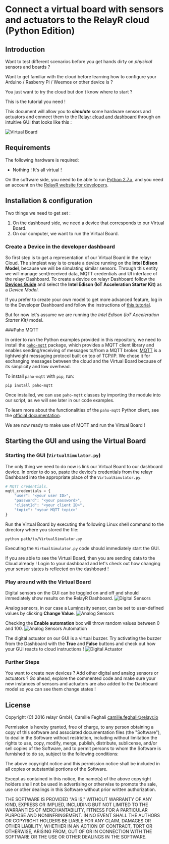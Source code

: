 # Connect a virtual board with sensors and actuators to the RelayR cloud (Python Edition)

## Introduction

Want to test different scenarios before you get hands dirty on *physical* sensors and boards ?

Want to get familiar with the cloud before learning how to configure your Arduino / Rasberry Pi / Weemos or other device is ?

You just want to try the cloud but don't know where to start ?

This is the tutorial you need !

This document will allow you to ***simulate*** some hardware sensors and actuators and connect them to the [Relayr cloud and dashboard](https://dev.relayr.io/) through an intuitive GUI that looks like this :

![Virtual Board](/assets/VirtualBoard.png)


## Requirements

The following hardware is required:

 * Nothing ! It's all virtual !

On the software side, you need to be able to run [Python 2.7.x](https://www.python.org/downloads/), and you need an account on the [RelayR website for developers](https://dev.relayr.io/).

## Installation & configuration

Two things we need to get set :

1. On the dashboard side, we need a device that corresponds to our Virtual Board.
2. On our computer, we want to run the Virtual Board.


### Create a Device in the developer dashboard

So first step is to get a representation of our Virtual Board in the relayr Cloud. The simplest way is to create a device running on the **Intel Edison Model**, because we will be simulating similar sensors. Through this entity we will manage sent/received data, MQTT credentials and UI interface of the relayr Dashboard. To create a device on relayr Dashboard follow the [**Devices Guide**](http://docs.relayr.io/getting-started/devices-guide/) and select the **Intel Edison (IoT Acceleration Starter Kit)** as a *Device Model*.

If you prefer to create your own model to get more advanced feature, log in to the Developer Dashboard and follow the instructions of [this tutorial](http://docs.relayr.io/getting-started/device-models-guide/).

But for now let's assume we are running the *Intel Edison (IoT Acceleration Starter Kit)* model.


###Paho MQTT

In order to run the Python examples provided in this repository, we need to install the [`paho-mqtt`](https://pypi.python.org/pypi/paho-mqtt/1.1) package,
which provides a MQTT client library and enables sending/receiving of messages to/from a MQTT broker. [MQTT](https://en.wikipedia.org/wiki/MQTT) is a lightweight messaging protocol built on top of TCP/IP. We chose it for exchanging messages between the cloud and the Virtual Board because of its simplicity and low overhead.

To install `paho-mqtt`  with `pip`, run:

```shell
pip install paho-mqtt
```

Once installed, we can use `paho-mqtt` classes by importing the module into our script, as we will see later in our code examples.

To learn more about the functionalities of the `paho-mqtt` Python client, see the
[official documentation](https://pypi.python.org/pypi/paho-mqtt/1.1).

We are now ready to make use of MQTT and run the Virtual Board !

## Starting the GUI and using the Virtual Board

### Starting the GUI (`VirtualSimulator.py`)


The only thing we need to do now is link our Virtual Board to our dashboard device. In order to do so, paste the device's credentials from the relayr Dashboard into the appropriate place of the `VirtualSimulator.py`.

```python
# MQTT credentials.
mqtt_credentials = {
    "user": "<your user ID>",
    "password": "<your password>",
    "clientId": "<your client ID>",
    "topic": "<your MQTT topic>"
}
```

Run the Virtual Board by executing the following Linux shell command to the directory where you stored the file:

```shell
python path/to/VirtualSimulator.py
```

Executing the `VirtualSimulator.py` code should immediately start the GUI.

If you are able to see the Virtual Board, then you are sending data to the Cloud already ! Login to your dashboard and let's check out how changing your sensor states is reflected on the dashboard !

### Play around with the Virtual Board

Digital sensors on the GUI can be toggled on and off and should immediately show results on the RelayR Dashboard.
![Digital Sensors](/assets/DigitalSensors.png)

Analog sensors, in our case a Luminosity sensor, can be set to user-defined values by clicking **Change Value**.
![Analog Sensors](/assets/AnalogSensor.png)

Checking the **Enable automation** box will throw random values between 0 and 100.
![Analog Sensors Automation](/assets/AnalogAutomation.png)

The digital actuator on our GUI is a virtual buzzer. Try activating the buzzer from the Dashboard with the **True** and **False** buttons and check out how your GUI reacts to cloud instructions !
![Digital Actuator](/assets/DigitalActuator.png)

### Further Steps

You want to create new devices ? Add other digital and analog sensors or actuators ?
Go ahead, explore the commented code and make sure your new instances of sensors and actuators are also added to the Dashboard model so you can see them change states !

## License

Copyright (C) 2016 relayr GmbH, Camille Feghali <camille.feghali@relayr.io>

Permission is hereby granted, free of charge, to any person obtaining a copy of this software and associated documentation files (the "Software"), to deal in the Software without restriction, including without limitation the rights to use, copy, modify, merge, publish, distribute, sublicense, and/or sell copies of the Software, and to permit persons to whom the Software is furnished to do so, subject to the following conditions:

The above copyright notice and this permission notice shall be included in all copies or substantial portions of the Software.

Except as contained in this notice, the name(s) of the above copyright holders shall not be used in advertising or otherwise to promote the sale, use or other dealings in this Software without prior written authorization.

THE SOFTWARE IS PROVIDED "AS IS," WITHOUT WARRANTY OF ANY KIND, EXPRESS OR IMPLIED, INCLUDING BUT NOT LIMITED TO THE WARRANTIES OF MERCHANTABILITY, FITNESS FOR A PARTICULAR PURPOSE AND NONINFRINGEMENT.  IN NO EVENT SHALL THE AUTHORS OR COPYRIGHT HOLDERS BE LIABLE FOR ANY CLAIM, DAMAGES OR OTHER LIABILITY, WHETHER IN AN ACTION OF CONTRACT, TORT OR OTHERWISE, ARISING FROM, OUT OF OR IN CONNECTION WITH THE SOFTWARE OR THE USE OR OTHER DEALINGS IN THE SOFTWARE.
